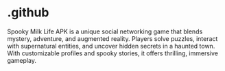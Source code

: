 # .github
Spooky Milk Life APK is a unique social networking game that blends mystery, adventure, and augmented reality. Players solve puzzles, interact with supernatural entities, and uncover hidden secrets in a haunted town. With customizable profiles and spooky stories, it offers thrilling, immersive gameplay.
